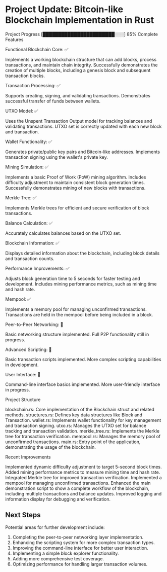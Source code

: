 # Project Update: Bitcoin-like Blockchain Implementation in Rust

Project Progress
[███████████████████████░░░] 85% Complete
Features

Functional Blockchain Core: ✅

Implements a working blockchain structure that can add blocks, process transactions, and maintain chain integrity.
Successfully demonstrates the creation of multiple blocks, including a genesis block and subsequent transaction blocks.


Transaction Processing: ✅

Supports creating, signing, and validating transactions.
Demonstrates successful transfer of funds between wallets.


UTXO Model: ✅

Uses the Unspent Transaction Output model for tracking balances and validating transactions.
UTXO set is correctly updated with each new block and transaction.


Wallet Functionality: ✅

Generates private/public key pairs and Bitcoin-like addresses.
Implements transaction signing using the wallet's private key.


Mining Simulation: ✅

Implements a basic Proof of Work (PoW) mining algorithm.
Includes difficulty adjustment to maintain consistent block generation times.
Successfully demonstrates mining of new blocks with transactions.


Merkle Tree: ✅

Implements Merkle trees for efficient and secure verification of block transactions.


Balance Calculation: ✅

Accurately calculates balances based on the UTXO set.


Blockchain Information: ✅

Displays detailed information about the blockchain, including block details and transaction counts.


Performance Improvements: ✅

Adjusts block generation time to 5 seconds for faster testing and development.
Includes mining performance metrics, such as mining time and hash rate.


Mempool: ✅

Implements a memory pool for managing unconfirmed transactions.
Transactions are held in the mempool before being included in a block.


Peer-to-Peer Networking: 🚧

Basic networking structure implemented.
Full P2P functionality still in progress.


Advanced Scripting: 🚧

Basic transaction scripts implemented.
More complex scripting capabilities in development.


User Interface: 🚧

Command-line interface basics implemented.
More user-friendly interface in progress.



Project Structure

blockchain.rs: Core implementation of the Blockchain struct and related methods.
structures.rs: Defines key data structures like Block and Transaction.
wallet.rs: Implements wallet functionality for key management and transaction signing.
utxo.rs: Manages the UTXO set for balance tracking and transaction validation.
merkle_tree.rs: Implements the Merkle tree for transaction verification.
mempool.rs: Manages the memory pool of unconfirmed transactions.
main.rs: Entry point of the application, demonstrating the usage of the blockchain.

Recent Improvements

Implemented dynamic difficulty adjustment to target 5-second block times.
Added mining performance metrics to measure mining time and hash rate.
Integrated Merkle tree for improved transaction verification.
Implemented a mempool for managing unconfirmed transactions.
Enhanced the main demonstration script to show a complete workflow of the blockchain, including multiple transactions and balance updates.
Improved logging and information display for debugging and verification.
## Next Steps

Potential areas for further development include:

1. Completing the peer-to-peer networking layer implementation.
2. Enhancing the scripting system for more complex transaction types.
3. Improving the command-line interface for better user interaction.
4. Implementing a simple block explorer functionality.
5. Adding more comprehensive test coverage.
6. Optimizing performance for handling larger transaction volumes.

